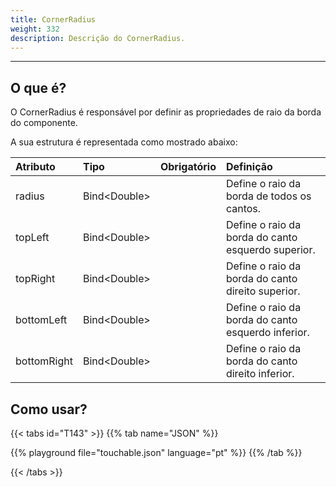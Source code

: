 ```yaml
---
title: CornerRadius
weight: 332
description: Descrição do CornerRadius.
---
```


---

## O que é?

O CornerRadius é responsável por definir as propriedades de raio da borda do componente.

A sua estrutura é representada como mostrado abaixo: 

<table>
  <thead>
    <tr>
      <th style="text-align:left"><strong>Atributo</strong>
      </th>
      <th style="text-align:left"><strong>Tipo</strong>
      </th>
      <th style="text-align:center">Obrigatório</th>
      <th style="text-align:left"><strong>Definição</strong>
      </th>
    </tr>
  </thead>
  <tbody>
    <tr>
      <td style="text-align:left">radius</td>
      <td style="text-align:left">Bind&lt;Double&gt;
      </td>
      <td style="text-align:center"></td>
      <td style="text-align:left">Define o raio da borda de todos os cantos.</td>
    </tr>
    <tr>
      <td style="text-align:left">topLeft</td>
      <td style="text-align:left">Bind&lt;Double&gt;
      </td>
      <td style="text-align:center"></td>
      <td style="text-align:left">Define o raio da borda do canto esquerdo superior.</td>
    </tr>
    <tr>
      <td style="text-align:left">topRight</td>
      <td style="text-align:left">Bind&lt;Double&gt;
      </td>
      <td style="text-align:center"></td>
      <td style="text-align:left">Define o raio da borda do canto direito superior.</td>
    </tr>
    <tr>
      <td style="text-align:left">bottomLeft</td>
      <td style="text-align:left">Bind&lt;Double&gt;
      </td>
      <td style="text-align:center"></td>
      <td style="text-align:left">Define o raio da borda do canto esquerdo inferior.</td>
    </tr>
    <tr>
      <td style="text-align:left">bottomRight</td>
      <td style="text-align:left">Bind&lt;Double&gt;
      </td>
      <td style="text-align:center"></td>
      <td style="text-align:left">Define o raio da borda do canto direito inferior.</td>
    </tr>
  </tbody>
</table>

## Como usar?

{{< tabs id="T143" >}}
{{% tab name="JSON" %}}
<!-- json-playground:corner-radius.json
{
  "_beagleComponent_" : "beagle:container",
  "id" : "containerSample",
  "style" : {
    "size" : {
      "width" : {
        "value" : 100,
        "type" : "PERCENT"
      },
      "height" : {
        "value" : 100,
        "type" : "PERCENT"
      }
    },
    "backgroundColor" : "#0000FF50",
    "padding" : {
      "all" : {
        "value" : 4,
        "type" : "REAL"
      }
    },
    "cornerRadius" : {
      "bottomRight" : "@{context.bottomRight}",
      "topRight" : "@{context.topRight}",
      "topLeft" : "@{context.topLeft}",
      "bottomLeft" : "@{context.bottomLeft}",
      "radius" : "@{context.radius}"
    }
  },
  "context" : {
    "id" : "context",
    "value" : {
      "bottomRight" : 50,
      "topRight" : 35,
      "topLeft" : 15,
      "bottomLeft" : 25
    }
  },
  "children" : [
    {
      "_beagleComponent_" : "beagle:button",
      "text" : "SetContext",
      "onPress" : [
        {
          "contextId" : "context",
          "value" : {
            "radius" : 8
          },
          "_beagleAction_" : "beagle:setcontext"
        }
      ]
    }
  ]
}
-->
{{% playground file="touchable.json" language="pt" %}}
{{% /tab %}}

{{< /tabs >}}
